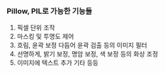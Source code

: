 ### Pillow, PIL로 가능한 기능들

<ol>
    <li> 픽셀 단위 조작
    <li> 마스킹 및 투명도 제어
    <li> 흐림, 윤곽 보정 다듬어 윤곽 검출 등의 이미지 필터
    <li> 선명하게, 밝기 보정, 명암 보정, 색 보정 등의 화상 조정
    <li> 이미지에 텍스트 추가 기타 등등
</ol>

